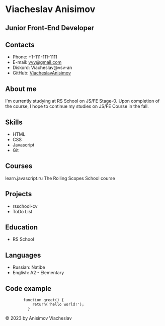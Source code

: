 # Viacheslav Anisimov
## Junior Front-End Developer

## Contacts
* Phone: +1-111-111-1111
* E-mail: vvv@gmail.com
* Diskord: Viacheslav@vsv-an
* GitHub: [ViacheslavAnisimov](https://github.com/vsv-an/)
## About me
I'm currently studying at RS School on JS/FE Stage-0. Upon completion of the course, I hope to continue my studies on JS/FE Course in the fall.

## Skills
* HTML
* CSS
* Javascript
*  Git

## Courses
learn.javascript.ru
The Rolling Scopes School course
## Projects
* rsschool-cv
* ToDo List
## Education
* RS School

## Languages
* Russian: Natibe
* English: A2 - Elementary
## Code example

            function greet() {
                return('hello world!');
              }


© 2023 by Anisimov Viacheslav

